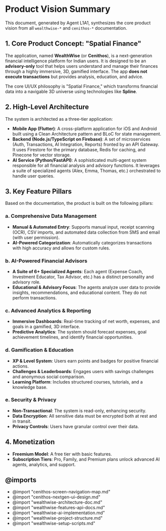 # Product Vision Summary

This document, generated by Agent L1A1, synthesizes the core product vision from all `wealthwise-*` and `cenithos-*` documentation.

## 1. Core Product Concept: "Spatial Finance"

The application, named **WealthWise** (or **Cenithos**), is a next-generation financial intelligence platform for Indian users. It is designed to be an **advisory-only** tool that helps users understand and manage their finances through a highly immersive, 3D, gamified interface. The app **does not execute transactions** but provides analysis, education, and advice.

The core UI/UX philosophy is "Spatial Finance," which transforms financial data into a navigable 3D universe using technologies like **Spline**.

## 2. High-Level Architecture

The system is architected as a three-tier application:
-   **Mobile App (Flutter)**: A cross-platform application for iOS and Android built using a Clean Architecture pattern and BLoC for state management.
-   **Backend (Node.js/TypeScript on Firebase)**: A set of microservices (Auth, Transactions, AI Integration, Reports) fronted by an API Gateway. It uses Firestore for the primary database, Redis for caching, and Pinecone for vector storage.
-   **AI Service (Python/FastAPI)**: A sophisticated multi-agent system responsible for all financial analysis and advisory functions. It leverages a suite of specialized agents (Alex, Emma, Thomas, etc.) orchestrated to handle user queries.

## 3. Key Feature Pillars

Based on the documentation, the product is built on the following pillars:

### a. Comprehensive Data Management
-   **Manual & Automated Entry**: Supports manual input, receipt scanning (OCR), CSV imports, and automated data collection from SMS and email (with user permission).
-   **AI-Powered Categorization**: Automatically categorizes transactions with high accuracy and allows for custom rules.

### b. AI-Powered Financial Advisors
-   **A Suite of 6+ Specialized Agents**: Each agent (Expense Coach, Investment Educator, Tax Advisor, etc.) has a distinct personality and advisory role.
-   **Educational & Advisory Focus**: The agents analyze user data to provide insights, recommendations, and educational content. They do not perform transactions.

### c. Advanced Analytics & Reporting
-   **Immersive Dashboards**: Real-time tracking of net worth, expenses, and goals in a gamified, 3D interface.
-   **Predictive Analytics**: The system should forecast expenses, goal achievement timelines, and identify financial opportunities.

### d. Gamification & Education
-   **XP & Level System**: Users earn points and badges for positive financial actions.
-   **Challenges & Leaderboards**: Engages users with savings challenges and anonymous social comparison.
-   **Learning Platform**: Includes structured courses, tutorials, and a knowledge base.

### e. Security & Privacy
-   **Non-Transactional**: The system is read-only, enhancing security.
-   **Data Encryption**: All sensitive data must be encrypted both at rest and in transit.
-   **Privacy Controls**: Users have granular control over their data.

## 4. Monetization
-   **Freemium Model**: A free tier with basic features.
-   **Subscription Tiers**: Pro, Family, and Premium plans unlock advanced AI agents, analytics, and support.

## @imports
-   @import "cenithos-screen-navigation-map.md"
-   @import "cenithos-nextgen-ui-design.md"
-   @import "wealthwise-architecture-doc.md"
-   @import "wealthwise-features-api-docs.md"
-   @import "wealthwise-ai-implementation.md"
-   @import "wealthwise-project-structure.md"
-   @import "wealthwise-setup-scripts.md" 